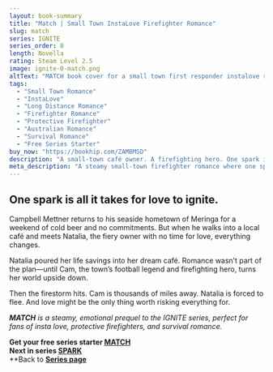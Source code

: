 ```yaml
---
layout: book-summary
title: "Match | Small Town InstaLove Firefighter Romance"
slug: match
series: IGNITE
series_order: 0
length: Novella
rating: Steam Level 2.5
image: ignite-0-match.png
altText: "MATCH book cover for a small town first responder instalove romance by Kenna Shaw Reed"
tags:
  - "Small Town Romance"
  - "InstaLove"
  - "Long Distance Romance"
  - "Firefighter Romance"
  - "Protective Firefighter"
  - "Australian Romance"
  - "Survival Romance"
  - "Free Series Starter"
buy_now: "https://bookhip.com/ZAMBMSD"
description: "A small-town café owner. A firefighting hero. One spark is all it takes. When Cam returns to Meringa for a weekend escape, he doesn’t expect to fall for Natalia—or face a firestorm that could tear them apart. MATCH is a steamy, emotional prequel to the IGNITE series, perfect for fans of insta love, protective firefighters, and survival romance. Free series starter."
meta_description: "A steamy small-town firefighter romance where one spark ignites love—and survival. Free prequel to the IGNITE series. Free series starter."
---
```


## One spark is all it takes for love to ignite.

Campbell Mettner returns to his seaside hometown of Meringa for a weekend of cold beer and no commitments. But when he walks into a local café and meets Natalia, the fiery owner with no time for love, everything changes.

Natalia poured her life savings into her dream café. Romance wasn’t part of the plan—until Cam, the town’s football legend and firefighting hero, turns her world upside down.

Then the firestorm hits. Cam is thousands of miles away. Natalia is forced to flee. And love might be the only thing worth risking everything for.

_**MATCH** is a steamy, emotional prequel to the IGNITE series, perfect for fans of insta love, protective firefighters, and survival romance._

**Get your free series starter [MATCH](https://bookhip.com/ZAMBMSD "MATCH")**  
**Next in series [SPARK](https://mybook.to/IGNITE-SPARK "SPARK")**  
**Back to **[Series page](/series/ignite)**
